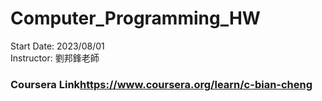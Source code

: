 # Computer_Programming_HW
Start Date: 2023/08/01  
Instructor: 劉邦鋒老師
### Coursera Link<https://www.coursera.org/learn/c-bian-cheng>